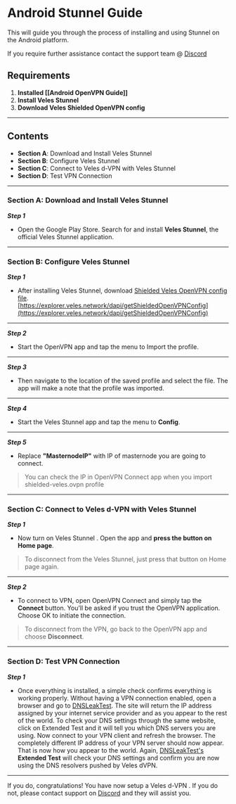 
# Android Stunnel Guide 
This will guide you through the process of installing and using Stunnel on the Android platform.  

If you require further assistance contact the support team @ [Discord](https://discord.gg/P528fGg)

## Requirements
1) **Installed [[Android OpenVPN Guide]]**  
2) **Install Veles Stunnel**   
3) **Download Veles Shielded OpenVPN config**  
***

## Contents
* **Section A**: Download and Install Veles Stunnel
* **Section B**: Configure Veles Stunnel
* **Section C**: Connect to Veles d-VPN with Veles Stunnel
* **Section D**: Test VPN Connection
***

### Section A: Download and Install Veles Stunnel

***Step 1***
* Open the Google Play Store. Search for and install **Veles Stunnel**, the official Veles Stunnel application.

***

### Section B: Configure Veles Stunnel

***Step 1***
* After installing Veles Stunnel, download [Shielded Veles OpenVPN config file](https://explorer.veles.network/dapi/getShieldedOpenVPNConfig).  
[https://explorer.veles.network/dapi/getShieldedOpenVPNConfig](https://explorer.veles.network/dapi/getShieldedOpenVPNConfig)

***

***Step 2***
* Start the OpenVPN app and tap the menu to Import the profile.

***

***Step 3***
* Then navigate to the location of the saved profile and select the file. The app will make a note that the profile was imported.

***

***Step 4***
* Start the Veles Stunnel app and tap the menu to **Config**.

***

***Step 5***
* Replace **"MasternodeIP"** with IP of masternode you are going to connect.  

> You can check the IP in OpenVPN Connect app when you import shielded-veles.ovpn profile  

***

### Section C: Connect to Veles d-VPN with Veles Stunnel 

***Step 1***
* Now turn on Veles Stunnel . Open the app and **press the button on Home page**.

> To disconnect from the Veles Stunnel, just press that button on Home page again.  

***

***Step 2***
* To connect to VPN, open OpenVPN Connect and simply tap the **Connect** button. You’ll be asked if you trust the OpenVPN application. Choose OK to initiate the connection.  

> To disconnect from the VPN, go back to the OpenVPN app and choose **Disconnect**.  

***

### Section D: Test VPN Connection

***Step 1***
* Once everything is installed, a simple check confirms everything is working properly. Without having a VPN connection enabled, open a browser and go to [DNSLeakTest](https://www.dnsleaktest.com/).
The site will return the IP address assigned by your internet service provider and as you appear to the rest of the world. To check your DNS settings through the same website, click on Extended Test and it will tell you which DNS servers you are using.
Now connect to your VPN client and refresh the browser. The completely different IP address of your VPN server should now appear. That is now how you appear to the world. Again, [DNSLeakTest's](https://www.dnsleaktest.com/) **Extended Test** will check your DNS settings and confirm you are now using the DNS resolvers pushed by Veles dVPN.

***

If you do, congratulations! You have now setup a Veles d-VPN . If you do not, please contact support on [Discord](https://discord.gg/P528fGg) and they will assist you.  
